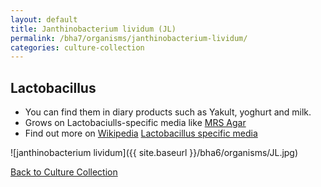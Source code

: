 ```yaml
---
layout: default
title: Janthinobacterium lividum (JL)
permalink: /bha7/organisms/janthinobacterium-lividum/
categories: culture-collection
---
```


## Lactobacillus

* You can find them in diary products such as Yakult, yoghurt and milk.
* Grows on Lactobaciulls-specific media like [MRS Agar](/bha6/cultivation-media/nutrient-agar/)
* Find out more on [Wikipedia](https://en.wikipedia.org/wiki/Lactobacillus) [Lactobacillus specific media](https://www.sigmaaldrich.com/analytical-chromatography/microbiology/microbiology-products.html?TablePage=18000693)

![janthinobacterium lividum]({{ site.baseurl }}/bha6/organisms/JL.jpg) 

[Back to Culture Collection](/bha6/organisms/)
